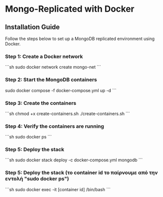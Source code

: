 # Mongo-Replicated with Docker

## Installation Guide

Follow the steps below to set up a MongoDB replicated environment using Docker.

### Step 1: Create a Docker network
\`\`\`sh
sudo docker network create mongo-net
\`\`\`

### Step 2: Start the MongoDB containers
sudo docker compose -f docker-compose.yml up -d
\`\`\`

### Step 3: Create the containers
\`\`\`sh
chmod +x create-containers.sh
./create-containers.sh
\`\`\`

### Step 4: Verify the containers are running
\`\`\`sh
sudo docker ps
\`\`\`

### Step 5: Deploy the stack
\`\`\`sh
sudo docker stack deploy -c docker-compose.yml mongodb
\`\`\`

### Step 5: Deploy the stack (το container id το παίρνουμε από την εντολή "sudo docker ps")
\`\`\`sh
sudo docker exec -it [container id] /bin/bash
\`\`\`
